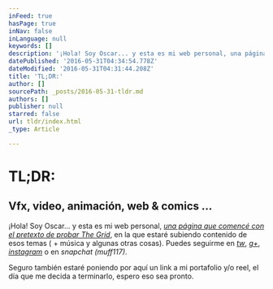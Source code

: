 ```yaml
---
inFeed: true
hasPage: true
inNav: false
inLanguage: null
keywords: []
description: '¡Hola! Soy Oscar... y esta es mi web personal, una página que comencé con el pretexto de probar The Grid, en la que estaré subiendo contenido de esos temas ( + música y algunas otras cosas). Puedes seguirme en tw, g+, instagram o en snapchat (muff117).'
datePublished: '2016-05-31T04:34:54.778Z'
dateModified: '2016-05-31T04:31:44.208Z'
title: 'TL;DR:'
author: []
sourcePath: _posts/2016-05-31-tldr.md
authors: []
publisher: null
starred: false
url: tldr/index.html
_type: Article

---
```

# TL;DR:

## Vfx, video, animación, web & comics ...

¡Hola! Soy Oscar... y esta es mi web personal, _[una página que comencé con el pretexto de probar The Grid][0]_, en la que estaré subiendo contenido de esos temas ( + música y algunas otras cosas). Puedes seguirme en _[tw][1]_, [_g+_][2], _[instagram][3]_ o en _snapchat (muff117)_.

Seguro también estaré poniendo por aquí un link a mi portafolio y/o reel, el día que me decida a terminarlo, espero eso sea pronto.

[0]: http://vfx.rocks/webs-que-se-construyen-solas/
[1]: https://twitter.com/muffin117
[2]: https://plus.google.com/+OscarFuentes
[3]: https://www.instagram.com/muffin117/